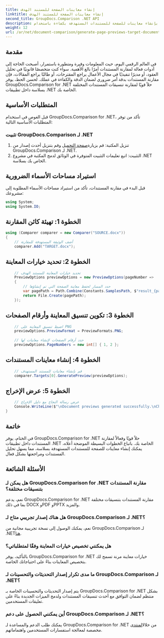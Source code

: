 ```yaml
---
title: إنشاء معاينات الصفحة للمستند الهدف
linktitle: إنشاء معاينات الصفحة للمستند الهدف
second_title: GroupDocs.Comparison .NET API
description: قم بإنشاء معاينات للصفحة للمستندات المستهدفة بكفاءة باستخدام GroupDocs.Comparison لـ .NET. اتبع دليلنا خطوة بخطوة لمقارنة المستندات بسلاسة.
weight: 12
url: /ar/net/document-comparison/generate-page-previews-target-document/
---
```

## مقدمة
في العالم الرقمي اليوم، حيث المعلومات وفيرة ومتطورة باستمرار، أصبحت الحاجة إلى أدوات فعالة لمقارنة المستندات أمرًا بالغ الأهمية. سواء كنت متخصصًا قانونيًا في تحليل العقود، أو مديرًا تنفيذيًا في مجال الأعمال يراجع المقترحات، أو طالبًا يراجع المقالات، فإن مقارنة المستندات بدقة أمر ضروري لضمان الدقة والكفاءة في عملك. لحسن الحظ، يوفر GroupDocs.Comparison for .NET حلاً قويًا لمقارنة تنسيقات المستندات المختلفة بسلاسة داخل تطبيقات .NET الخاصة بك.
## المتطلبات الأساسية
قبل الغوص في استخدام GroupDocs.Comparison for .NET، تأكد من توفر المتطلبات الأساسية التالية:
### تثبيت GroupDocs.Comparison لـ .NET
1.  تنزيل المكتبة: قم بزيارة[صفحة التحميل](https://releases.groupdocs.com/comparison/net/) وقم بتنزيل أحدث إصدار من GroupDocs.Comparison لـ .NET.
2. التثبيت: اتبع تعليمات التثبيت المتوفرة في الوثائق لدمج المكتبة في مشروع .NET الخاص بك بسلاسة.

## استيراد مساحات الأسماء الضرورية
قبل البدء في مقارنة المستندات، تأكد من استيراد مساحات الأسماء المطلوبة إلى مشروعك:
```csharp
using System;
using System.IO;

```
## الخطوة 1: تهيئة كائن المقارنة
```csharp
using (Comparer comparer = new Comparer("SOURCE.docx"))
{
    // أضف الوثيقة المستهدفة للمقارنة
    comparer.Add("TARGET.docx");
```
## الخطوة 2: تحديد خيارات المعاينة
```csharp
    // تحديد خيارات المعاينة للمستند الهدف
    PreviewOptions previewOptions = new PreviewOptions(pageNumber =>
    {
        // حدد المسار لحفظ معاينة الصفحة التي تم إنشاؤها
        var pagePath = Path.Combine(Constants.SamplesPath, $"result_{pageNumber}.png");
        return File.Create(pagePath);
    });
```
## الخطوة 3: تكوين تنسيق المعاينة وأرقام الصفحات
```csharp
    // اضبط تنسيق المعاينة على PNG
    previewOptions.PreviewFormat = PreviewFormats.PNG;
    
    // حدد أرقام الصفحات لإنشاء معاينات لها
    previewOptions.PageNumbers = new int[] { 1, 2 };
```
## الخطوة 4: إنشاء معاينات المستندات
```csharp
    // قم بإنشاء معاينات للمستند المستهدف
    comparer.Targets[0].GeneratePreview(previewOptions);
```
## الخطوة 5: عرض الإخراج
```csharp
    // عرض رسالة النجاح مع دليل الإخراج
    Console.WriteLine($"\nDocument previews generated successfully.\nCheck output in {Directory.GetCurrentDirectory()}.");
}
```

## خاتمة
في الختام، يوفر GroupDocs.Comparison for .NET حلاً قويًا وفعالاً لمقارنة المستندات داخل تطبيقات .NET الخاصة بك. باتباع الخطوات البسيطة الموضحة أعلاه، يمكنك إنشاء معاينات للصفحة للمستندات المستهدفة بسلاسة، مما يسهل تحليل المستندات ومراجعتها بشكل فعال.
## الأسئلة الشائعة
### هل يمكن لـ GroupDocs.Comparison for .NET مقارنة المستندات بتنسيقات مختلفة؟
نعم، يدعم GroupDocs.Comparison for .NET مقارنة المستندات بتنسيقات مختلفة بما في ذلك DOCX وPDF وPPTX والمزيد.
### هل هناك إصدار تجريبي متاح لـ GroupDocs.Comparison لـ .NET؟
 نعم، يمكنك الوصول إلى نسخة تجريبية مجانية من GroupDocs.Comparison لـ .NET[هنا](https://releases.groupdocs.com/).
### هل يمكنني تخصيص خيارات المعاينة وفقًا لمتطلباتي؟
بالتأكيد، يوفر GroupDocs.Comparison for .NET خيارات معاينة مرنة تسمح لك بتخصيص المعاينات بناءً على احتياجاتك الخاصة.
### ما مدى تكرار إصدار التحديثات والتحسينات لـ GroupDocs.Comparison لـ .NET؟
يتم إصدار التحديثات والتحسينات الخاصة بـ GroupDocs.Comparison for .NET بشكل منتظم لضمان التوافق مع أحدث تنسيقات المستندات ولدمج الميزات الجديدة بناءً على تعليقات المستخدمين.
### أين يمكنني الحصول على دعم GroupDocs.Comparison لـ .NET؟
 يمكنك طلب الدعم والمساعدة لـ GroupDocs.Comparison for .NET من خلال[المنتدى](https://forum.groupdocs.com/c/comparison/12) مخصصة لمعالجة استفسارات المستخدمين واهتماماتهم.